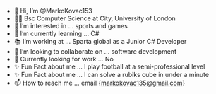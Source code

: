 - 👋 Hi, I’m @MarkoKovac153
- 👨‍🎓 Bsc Computer Science at City, University of London
- 👀 I’m interested in ... sports and games
- 🌱 I’m currently learning ... C#
- 📚 I’m working at ... Sparta global as a Junior C# Developer
- 💞️ I’m looking to collaborate on ... software development
- 🎡 Currently looking for work ... No
- ✨ Fun Fact about me ... I play football at a semi-professional level
- ✨ Fun Fact about me ... I can solve a rubiks cube in under a minute
- 📫 How to reach me ... email {markokovac135@gmail.com}
